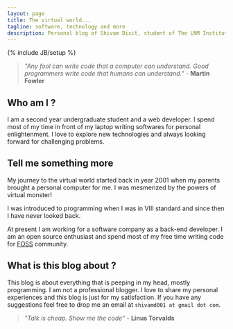 ```yaml
---
layout: page
title: The virtual world...
tagline: software, technology and more
description: Personal blog of Shivam Dixit, student of The LNM Institute of Information Technology and web developer
---
```

{% include JB/setup %}


> *"Any fool can write code that a computer can understand. Good programmers write code that humans can understand."*   - **Martin Fowler**

## Who am I ?

I am a second year undergraduate student and a web developer. I spend most of my time in front of my laptop writing softwares for personal enlightenment. I love to explore new technologies and always looking forward for challenging problems.

## Tell me something more

My journey to the virtual world started back in year 2001 when my parents brought a personal computer for me. I was mesmerized by the powers of virtual monster!

I was introduced to programming when I was in VIII standard and since then I have never looked back.

At present I am working for a software company as a back-end developer. I am an open source enthusiast and spend most of my free time writing code for [FOSS](http://en.wikipedia.org/wiki/Free_and_open-source_software) community.

## What is this blog about ?

This blog is about everything that is peeping in my head, mostly programming. I am not a professional blogger. I love to share my personal experiences and this blog is just for my satisfaction. If you have any suggestions feel free to drop me an email at `shivamd001 at gmail dot com`.

> *"Talk is cheap. Show me the code"*  - **Linus Torvalds**